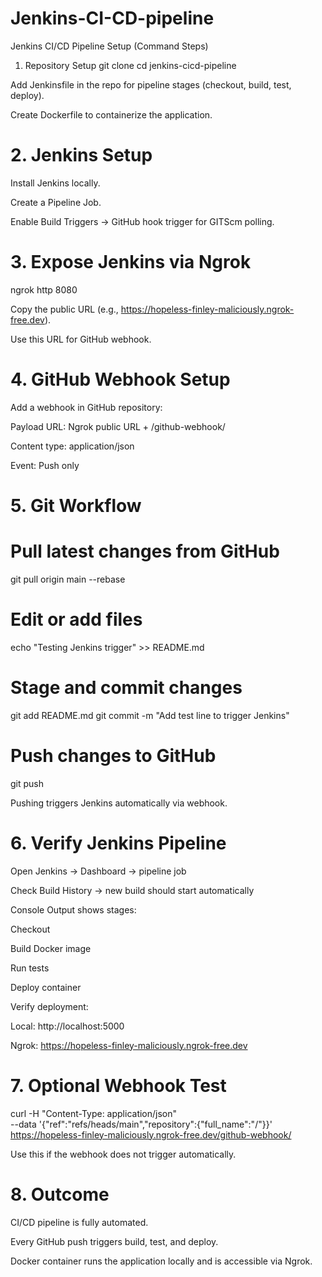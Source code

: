 # Jenkins-CI-CD-pipeline
Jenkins CI/CD Pipeline Setup (Command Steps)
1. Repository Setup
git clone <your-repo-url>
cd jenkins-cicd-pipeline


Add Jenkinsfile in the repo for pipeline stages (checkout, build, test, deploy).

Create Dockerfile to containerize the application.

# 2. Jenkins Setup

Install Jenkins locally.

Create a Pipeline Job.

Enable Build Triggers → GitHub hook trigger for GITScm polling.

# 3. Expose Jenkins via Ngrok
ngrok http 8080


Copy the public URL (e.g., https://hopeless-finley-maliciously.ngrok-free.dev).

Use this URL for GitHub webhook.

# 4. GitHub Webhook Setup

Add a webhook in GitHub repository:

Payload URL: Ngrok public URL + /github-webhook/

Content type: application/json

Event: Push only

# 5. Git Workflow
# Pull latest changes from GitHub
git pull origin main --rebase

# Edit or add files
echo "Testing Jenkins trigger" >> README.md

# Stage and commit changes
git add README.md
git commit -m "Add test line to trigger Jenkins"

# Push changes to GitHub
git push


Pushing triggers Jenkins automatically via webhook.

# 6. Verify Jenkins Pipeline

Open Jenkins → Dashboard → pipeline job

Check Build History → new build should start automatically

Console Output shows stages:

Checkout

Build Docker image

Run tests

Deploy container

Verify deployment:

Local: http://localhost:5000

Ngrok: https://hopeless-finley-maliciously.ngrok-free.dev

# 7. Optional Webhook Test
curl -H "Content-Type: application/json" \
     --data '{"ref":"refs/heads/main","repository":{"full_name":"<your-username>/<repo-name>"}}' \
     https://hopeless-finley-maliciously.ngrok-free.dev/github-webhook/


Use this if the webhook does not trigger automatically.

# 8. Outcome

CI/CD pipeline is fully automated.

Every GitHub push triggers build, test, and deploy.

Docker container runs the application locally and is accessible via Ngrok.

